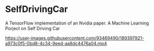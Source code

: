 # SelfDrivingCar
A TensorFlow implementation of an Nvidia paper. A Machine Learning Porject on Self Driving Car


https://user-images.githubusercontent.com/93469490/189397921-a973c0f5-0bd8-4c34-9eed-aa8dc4476a04.mp4

